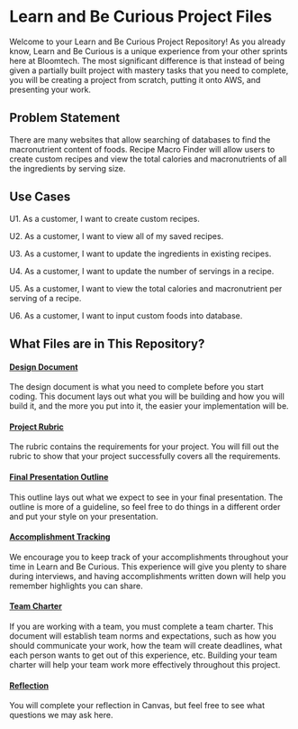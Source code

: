 # Learn and Be Curious Project Files

Welcome to your Learn and Be Curious Project Repository! As you already know, Learn and Be Curious is a unique experience from your other sprints here at Bloomtech. The most significant difference is that instead of being given a partially built project with mastery tasks that you need to complete, you will be creating a project from scratch, putting it onto AWS, and presenting your work.


## Problem Statement

There are many websites that allow searching of databases to find the macronutrient content of foods.
Recipe Macro Finder will allow users to create custom recipes and view the total calories and macronutrients of all
the ingredients by serving size.
  
## Use Cases

U1. As a customer, I want to create custom recipes.

U2. As a customer, I want to view all of my saved recipes.

U3. As a customer, I want to update the ingredients in existing recipes.
    
U4. As a customer, I want to update the number of servings in a recipe.

U5. As a customer, I want to view the total calories and macronutrient per serving of a recipe.

U6. As a customer, I want to input custom foods into database.


  
## What Files are in This Repository?

#### [Design Document](project_documents/design_document_final.md)

The design document is what you need to complete before you start coding. This document lays out what you will be building and how you will build it, and the more you put into it, the easier your implementation will be.

#### [Project Rubric](project_documents/rubric.md)

The rubric contains the requirements for your project. You will fill out the rubric to show that your project successfully covers all the requirements.

#### [Final Presentation Outline](project_documents/final_presentation_outline.pdf)

This outline lays out what we expect to see in your final presentation. The outline is more of a guideline, so feel free to do things in a different order and put your style on your presentation. 

#### [Accomplishment Tracking](project_documents/accomplishment_tracking_template.md)

We encourage you to keep track of your accomplishments throughout your time in Learn and Be Curious. This experience will give you plenty to share during interviews, and having accomplishments written down will help you remember highlights you can share.

#### [Team Charter](project_documents/team_charter.md)

If you are working with a team, you must complete a team charter. This document will establish team norms and expectations, such as how you should communicate your work, how the team will create deadlines, what each person wants to get out of this experience, etc. Building your team charter will help your team work more effectively throughout this project.

#### [Reflection](project_documents/reflection.md)

You will complete your reflection in Canvas, but feel free to see what questions we may ask here.
